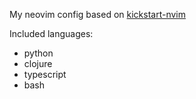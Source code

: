 My neovim config based on [kickstart-nvim](https://github.com/nvim-lua/kickstart.nvim)

Included languages:
* python
* clojure
* typescript
* bash

